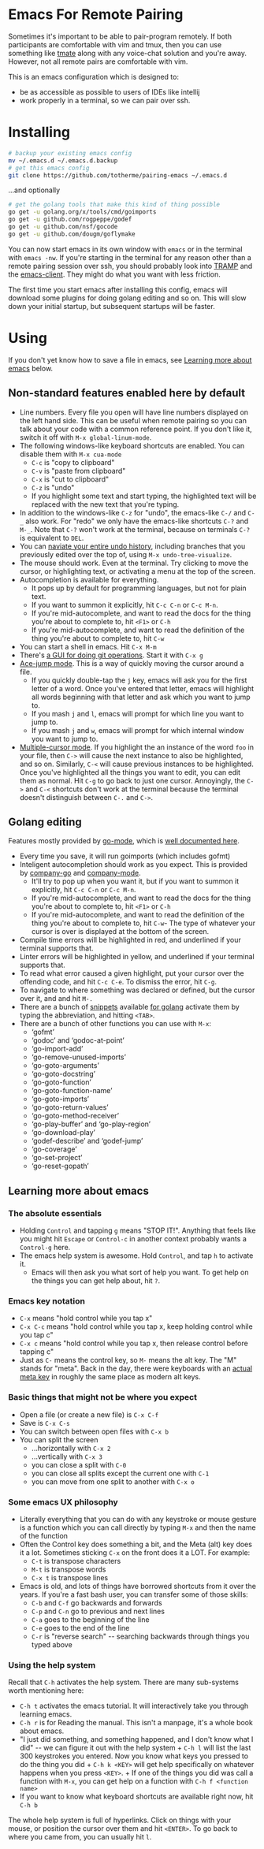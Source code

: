 # Emacs For Remote Pairing

Sometimes it's important to be able to pair-program remotely. If both
participants are comfortable with vim and tmux, then you can use
something like [tmate](https://tmate.io/) along with any voice-chat
solution and you're away. However, not all remote pairs are
comfortable with vim.

This is an emacs configuration which is designed to:
- be as accessible as possible to users of IDEs like intellij
- work properly in a terminal, so we can pair over ssh.

# Installing

```sh
# backup your existing emacs config
mv ~/.emacs.d ~/.emacs.d.backup
# get this emacs config
git clone https://github.com/totherme/pairing-emacs ~/.emacs.d
```

...and optionally
```sh
# get the golang tools that make this kind of thing possible
go get -u golang.org/x/tools/cmd/goimports
go get -u github.com/rogpeppe/godef
go get -u github.com/nsf/gocode
go get -u github.com/dougm/goflymake
```

You can now start emacs in its own window with `emacs` or in the
terminal with `emacs -nw`. If you're starting in the terminal for any
reason other than a remote pairing session over ssh, you should
probably look into [TRAMP](https://www.emacswiki.org/emacs/TrampMode)
and the
[emacs-client](https://www.emacswiki.org/emacs/EmacsClient). They
might do what you want with less friction.

The first time you start emacs after installing this config, emacs
will download some plugins for doing golang editing and so on. This
will slow down your initial startup, but subsequent startups will be
faster.

# Using

If you don't yet know how to save a file in emacs, see [Learning more
about emacs](#learning-more-about-emacs) below.

## Non-standard features enabled here by default
- Line numbers. Every file you open will have line numbers displayed
  on the left hand side. This can be useful when remote pairing so you
  can talk about your code with a common reference point. If you don't
  like it, switch it off with `M-x global-linum-mode`.
- The following windows-like keyboard shortcuts are enabled. You can
  disable them with `M-x cua-mode`
  + `C-c` is "copy to clipboard"
  + `C-v` is "paste from clipboard"
  + `C-x` is "cut to clipboard"
  + `C-z` is "undo"
  + If you highlight some text and start typing, the highlighted text
    will be replaced with the new text that you're typing.
- In addition to the windows-like `C-z` for "undo", the emacs-like
  `C-/` and `C-_` also work. For "redo" we only have the emacs-like
  shortcuts `C-?` and `M-_`. Note that `C-?` won't work at the
  terminal, because on terminals `C-?` is equivalent to `DEL`.
- You can [naviate your entire undo
  history](http://www.dr-qubit.org/undo-tree.html), including branches
  that you previously edited over the top of, using `M-x
  undo-tree-visualize`.
- The mouse should work. Even at the terminal. Try clicking to move
  the cursor, or highlighting text, or activating a menu at the top of
  the screen.
- Autocompletion is available for everything. 
  + It pops up by default for programming languages, but not for plain text.
  + If you want to summon it explicitly, hit `C-c C-n` or `C-c M-n`.
  + If you're mid-autocomplete, and want to read the docs for the
    thing you're about to complete to, hit `<F1>` or `C-h`
  + If you're mid-autocomplete, and want to read the definition of the
    thing you're about to complete to, hit `C-w`
- You can start a shell in emacs. Hit `C-x M-m`
- There's [a GUI for doing git operations](https://magit.vc/). Start
  it with `C-x g`
- [Ace-jump
  mode](https://github.com/winterTTr/ace-jump-mode/wiki). This is a
  way of quickly moving the cursor around a file.
  + If you quickly double-tap the `j` key, emacs will ask you for the
    first letter of a word. Once you've entered that letter, emacs
    will highlight all words beginning with that letter and ask which
    you want to jump to.
  + If you mash `j` and `l`, emacs will prompt for which line you want
    to jump to.
  + If you mash `j` and `w`, emacs will prompt for which internal
    window you want to jump to.
 - [Multiple-cursor
   mode](https://github.com/magnars/multiple-cursors.el). If you
   highlight the an instance of the word `foo` in your file, then
   `C->` will cause the next instance to also be highlighted, and so
   on. Similarly, `C-<` will cause previous instances to be
   highlighted. Once you've highlighted all the things you want to
   edit, you can edit them as normal. Hit `C-g` to go back to just one
   cursor. Annoyingly, the `C->` and `C-<` shortcuts don't work at the
   terminal because the terminal doesn't distinguish between `C-.` and
   `C->`.
## Golang editing
Features mostly provided by [go-mode](https://github.com/dominikh/go-mode.el), which is [well documented here](http://dominik.honnef.co/posts/2013/03/writing_go_in_emacs/).
- Every time you save, it will run goimports (which includes gofmt)
- Inteligent autocompletion should work as you expect. This is
  provided by
  [company-go](https://github.com/nsf/gocode/tree/master/emacs-company)
  and [company-mode](https://company-mode.github.io/).
  + It'll try to pop up when you want it, but if you want to summon it
    explicitly, hit `C-c C-n` or `C-c M-n`.
  + If you're mid-autocomplete, and want to read the docs for the
    thing you're about to complete to, hit `<F1>` or `C-h`
  + If you're mid-autocomplete, and want to read the definition of the
	thing you're about to complete to, hit `C-w`- The type of whatever
	your cursor is over is displayed at the bottom of the screen.
- Compile time errors will be highlighted in red, and underlined if
  your terminal supports that.
- Linter errors will be highlighted in yellow, and underlined if your
  terminal supports that. 
- To read what error caused a given highlight, put your cursor over
  the offending code, and hit `C-c C-e`. To dismiss the error, hit
  `C-g`.
- To navigate to where something was declared or defined, but the
  cursor over it, and and hit `M-.`
- There are a bunch of
  [snippets](https://www.emacswiki.org/emacs/Yasnippet) available [for
  golang](https://github.com/dominikh/yasnippet-go/tree/master/go-mode)
  activate them by typing the abbreviation, and hitting `<TAB>`.
- There are a bunch of other functions you can use with `M-x`:
  + ‘gofmt’
  + ‘godoc’ and ‘godoc-at-point’
  + ‘go-import-add’
  + ‘go-remove-unused-imports’
  + ‘go-goto-arguments’
  + ‘go-goto-docstring’
  + ‘go-goto-function’
  + ‘go-goto-function-name’
  + ‘go-goto-imports’
  + ‘go-goto-return-values’
  + ‘go-goto-method-receiver’
  + ‘go-play-buffer’ and ‘go-play-region’
  + ‘go-download-play’
  + ‘godef-describe’ and ‘godef-jump’
  + ‘go-coverage’
  + ‘go-set-project’
  + ‘go-reset-gopath’

## Learning more about emacs
### The absolute essentials

- Holding `Control` and tapping `g` means "STOP IT!". Anything that
  feels like you might hit `Escape` or `Control-c` in another context
  probably wants a `Control-g` here.
- The emacs help system is awesome. Hold `Control`, and tap `h` to activate it.
  + Emacs will then ask you what sort of help you want. To get help on
    the things you can get help about, hit `?`.

### Emacs key notation
- `C-x` means "hold control while you tap x"
- `C-x C-c` means "hold control while you tap x, keep holding control
  while you tap c"
- `C-x c` means "hold control while you tap x, then release control before tapping c"
- Just as `C-` means the control key, so `M-` means the alt key. The
  "M" stands for "meta".  Back in the day, there were keyboards with
  an [actual meta key](https://en.wikipedia.org/wiki/Meta_key) in
  roughly the same place as modern alt keys.

### Basic things that might not be where you expect

- Open a file (or create a new file) is `C-x C-f`
- Save is `C-x C-s`
- You can switch between open files with `C-x b`
- You can split the screen
  + ...horizontally with `C-x 2`
  + ...vertically with `C-x 3`
  + you can close a split with `C-0`
  + you can close all splits except the current one with `C-1`
  + you can move from one split to another with `C-x o`

### Some emacs UX philosophy

- Literally everything that you can do with any keystroke or mouse
  gesture is a function which you can call directly by typing `M-x`
  and then the name of the function
- Often the Control key does something a bit, and the Meta (alt) key
  does it a lot. Sometimes sticking `C-x` on the front does it a
  LOT. For example:
	+ `C-t` is transpose characters
	+ `M-t` is transpose words
	+ `C-x t` is transpose lines
- Emacs is old, and lots of things have borrowed shortcuts from it
  over the years. If you're a fast bash user, you can transfer some of
  those skills:
  + `C-b` and `C-f` go backwards and forwards
  + `C-p` and `C-n` go to previous and next lines
  + `C-a` goes to the beginning of the line
  + `C-e` goes to the end of the line
  + `C-r` is "reverse search" -- searching backwards through things you
    typed above

### Using the help system

Recall that `C-h` activates the help system. There are many
sub-systems worth mentioning here:

- `C-h t` activates the emacs tutorial. It will interactively take you
  through learning emacs.
- `C-h r` is for Reading the manual. This isn't a manpage, it's a
  whole book about emacs.
- "I just did something, and something happened, and I don't know what
  I did" -- we can figure it out with the help system
	  + `C-h l` will list the last 300 keystrokes you entered. Now you
		know what keys you pressed to do the thing you did
	  + `C-h k <KEY>` will get help specifically on whatever happens
		when you press `<KEY>`.
	  + If one of the things you did was call a function with `M-x`,
        you can get help on a function with `C-h f <function name>`
- If you want to know what keyboard shortcuts are available right now,
  hit `C-h b`
  
The whole help system is full of hyperlinks. Click on things with your
mouse, or position the cursor over them and hit `<ENTER>`. To go back
to where you came from, you can usually hit `l`.
